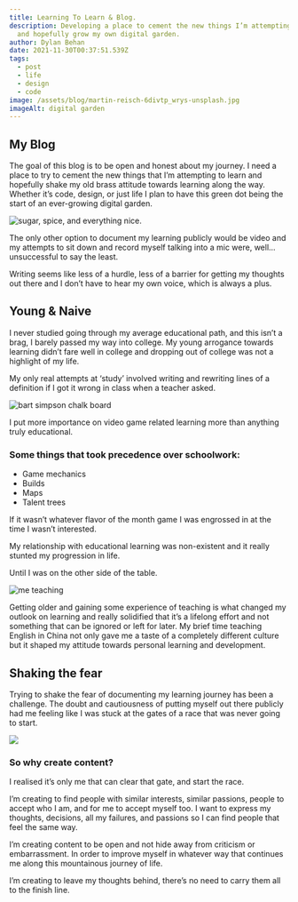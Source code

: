 ```yaml
---
title: Learning To Learn & Blog.
description: Developing a place to cement the new things I’m attempting to learn
  and hopefully grow my own digital garden.
author: Dylan Behan
date: 2021-11-30T00:37:51.539Z
tags:
  - post
  - life
  - design
  - code
image: /assets/blog/martin-reisch-6divtp_wrys-unsplash.jpg
imageAlt: digital garden
---
```

## My Blog

The goal of this blog is to be open and honest about my journey. I need a place to try to cement the new things that I’m attempting to learn and hopefully shake my old brass attitude towards learning along the way. Whether it’s code, design, or just life I plan to have this green dot being the start of an ever-growing digital garden.

![sugar, spice, and everything nice.](/assets/blog/powerpuff-girls-sugar.gif)

The only other option to document my learning publicly would be video and my attempts to sit down and record myself talking into a mic were, well... unsuccessful to say the least.

Writing seems like less of a hurdle, less of a barrier for getting my thoughts out there and I don’t have to hear my own voice, which is always a plus.

## Young & Naive

I never studied going through my average educational path, and this isn’t a brag, I barely passed my way into college. My young arrogance towards learning didn’t fare well in college and dropping out of college was not a highlight of my life.

My only real attempts at ‘study’ involved writing and rewriting lines of a definition if I got it wrong in class when a teacher asked.

![bart simpson chalk board](/assets/blog/chalk.gif)

I put more importance on video game related learning more than anything truly educational.

### Some things that took precedence over schoolwork:

* Game mechanics
* Builds
* Maps
* Talent trees

If it wasn’t whatever flavor of the month game I was engrossed in at the time I wasn’t interested.

My relationship with educational learning was non-existent and it really stunted my progression in life. 

Until I was on the other side of the table.

![me teaching](/assets/blog/lean.gif)

Getting older and gaining some experience of teaching is what changed my outlook on learning and really solidified that it’s a lifelong effort and not something that can be ignored or left for later. My brief time teaching English in China not only gave me a taste of a completely different culture but it shaped my attitude towards personal learning and development.

## Shaking the fear

Trying to shake the fear of documenting my learning journey has been a challenge. The doubt and cautiousness of putting myself out there publicly had me feeling like I was stuck at the gates of a race that was never going to start.

![](/assets/blog/ssx-tricky.gif)

### So why create content?

I realised it’s only me that can clear that gate, and start the race.

I’m creating to find people with similar interests, similar passions, people to accept who I am, and for me to accept myself too. I want to express my thoughts, decisions, all my failures, and passions so I can find people that feel the same way.

I’m creating content to be open and not hide away from criticism or embarrassment. In order to improve myself in whatever way that continues me along this mountainous journey of life. 

I’m creating to leave my thoughts behind, there’s no need to carry them all to the finish line.
